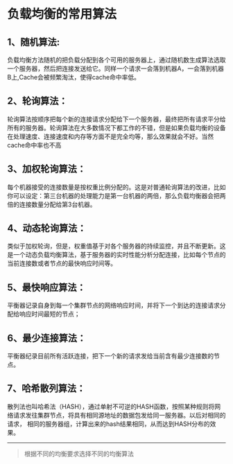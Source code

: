 # 负载均衡的常用算法

## 1、随机算法:

负载均衡方法随机的把负载分配到各个可用的服务器上，通过随机数生成算法选取一个服务器，然后把连接发送给它。同样一个请求一会落到机器A，一会落到机器B上,Cache会被频繁淘汰，使得cache命中率低。

## 2、轮询算法：

轮询算法按顺序把每个新的连接请求分配给下一个服务器，最终把所有请求平分给所有的服务器。轮询算法在大多数情况下都工作的不错，但是如果负载均衡的设备在处理速度、连接速度和内存等方面不是完全均等，那么效果就会不好。当然cache命中率也不高

## 3、加权轮询算法：

每个机器接受的连接数量是按权重比例分配的。这是对普通轮询算法的改进，比如你可以设定：第三台机器的处理能力是第一台机器的两倍，那么负载均衡器会把两倍的连接数量分配给第3台机器。

## 4、动态轮询算法：

类似于加权轮询，但是，权重值基于对各个服务器的持续监控，并且不断更新。这是一个动态负载均衡算法，基于服务器的实时性能分析分配连接，比如每个节点的当前连接数或者节点的最快响应时间等。

## 5、最快响应算法：

平衡器记录自身到每一个集群节点的网络响应时间，并将下一个到达的连接请求分配给响应时间最短的节点；

## 6、最少连接算法：

平衡器纪录目前所有活跃连接，把下一个新的请求发给当前含有最少连接数的节点。

## 7、哈希散列算法：

散列法也叫哈希法（HASH），通过单射不可逆的HASH函数，按照某种规则将网络请求发往集群节点，将具有相同源地址的数据包发给同一服务器。以后对相同的请求， 相同的服务器组，计算出来的hash结果相同，从而达到HASH分布的效果。

***

>根据不同的均衡要求选择不同的均衡算法

